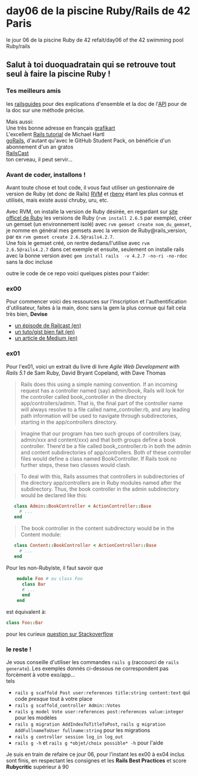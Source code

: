 # day06 de la piscine Ruby/Rails de 42 Paris
le jour 06 de la piscine Ruby de 42 refait/day06 of the 42 swimming pool Ruby/rails  
  
## Salut à toi duoquadratain qui se retrouve tout seul à faire la piscine Ruby !  
  
  
### Tes meilleurs amis  
les [railsguides](https://guides.rubyonrails.org/) pour des explications d'ensemble et la doc de l'[API](https://api.rubyonrails.org/) pour de la doc sur une méthode précise.  
  
Mais aussi:  
Une très bonne adresse en français [grafikart](https://www.grafikart.fr/tutoriels/ruby-on-rails)  
L'excellent [Rails tutorial](https://www.railstutorial.org/book) de Michael Hartl  
[goRails](https://gorails.com/series), d'autant qu'avec le GitHub Student Pack, on bénéficie d'un abonnement d'un an gratos  
[RailsCast](http://railscasts.com/)  
ton cerveau, il peut servir...    
  
### Avant de coder, installons !  
Avant toute chose et tout code, il vous faut utiliser un gestionnaire de version de Ruby (et donc de Rails) [RVM](https://rvm.io/) et [rbenv](https://github.com/rbenv/rbenv#readme) étant les plus connus et utilisés, mais existe aussi chruby, uru, etc.  
  
Avec RVM, on installe la version de Ruby désirée, en regardant sur [site officel de Ruby](https://www.ruby-lang.org/en/downloads/releases/) les versions de Ruby (`rvm install 2.6.5` par exemple), créer un gemset (un environnement isolé) avec `rvm gemset create nom_du_gemset`, je nomme en général mes gemsets avec la version de Ruby@rails_version, par ex `rvm gemset create 2.6.5@rails4.2.7`.  
Une fois le gemset créé, on rentre dedans/l'utilise avec `rvm 2.6.5@rails4.2.7` dans cet exemple et ensuite, seulement on installe rails avec la bonne version avec `gem install rails  -v 4.2.7 -no-ri -no-rdoc` sans la doc incluse  


outre le code de ce repo voici quelques pistes pour t'aider:  

### ex00  

Pour commencer voici des ressources sur l'inscription et l'authentification d'utilisateur, faites à la main, donc sans la gem la plus connue qui fait cela très bien, **Devise**  
* [un épisode de Railcast (en)](http://railscasts.com/episodes/250-authentication-from-scratch-revised)  
* [un tuto/gist bien fait (en)](https://gist.github.com/iscott/4618dc0c85acb3daa5c26641d8be8d0d)  
* [un article de Medium (en)](https://medium.com/@ColeHall/rails-authorization-without-using-3rd-party-gems-47545c694343)  
  
  
### ex01  
Pour l'ex01, voici un extrait du livre di livre *Agile Web Development with Rails 5.1*  de Sam Ruby, David Bryant Copeland, with Dave Thomas  

> Rails does this using a simple naming convention. If an incoming request has a controller named (say) admin/book, Rails will look for the controller called book_controller in the directory app/controllers/admin. That is, the final part of the controller name will always resolve to a file called name_controller.rb, and any leading path information will be used to navigate through subdirectories, starting in the app/controllers directory.

> Imagine that our program has two such groups of controllers (say, admin/xxx and content/xxx) and that both groups define a book controller. There’d be a file called book_controller.rb in both the admin and content subdirectories of app/controllers. Both of these controller files would define a class named BookController. If Rails took no further steps, these two classes would clash.

> To deal with this, Rails assumes that controllers in subdirectories of the directory app/controllers are in Ruby modules named after the subdirectory. Thus, the book controller in the admin subdirectory would be declared like this:

> 
```ruby
​ 	​class​ Admin::BookController < ActionController::Base
​ 	  ​# ...​
​ 	​end​
```
> The book controller in the content subdirectory would be in the Content module:
```ruby
​ 	​class​ Content::BookController < ActionController::Base
​ 	  ​# ...​
​ 	​end​
```

Pour les non-Rubyiste, il faut savoir que
```ruby
	module Foo # ou class Foo
	  class Bar
	  # ...
	  end
	end
```
est équivalent à:  
```ruby
class Foo::Bar
``` 
pour les curieux [question sur Stackoverflow](https://stackoverflow.com/questions/7821459/whats-the-difference-between-these-ruby-namespace-conventions)  
  
### le reste !  
Je vous conseille d'utiliser les commandes `rails g`  (raccourci de `rails generate`). Les exemples donnés ci-dessous ne correspondent pas forcèment à votre exo/app...  
tels 
* `rails g scaffold Post user:references title:string content:text` qui code *presque* tout à votre place  
* `rails g scaffold_controller Admin::Votes`  
* `rails g model Vote user:references post:references value:integer` pour les modèles
* `rails g migration AddIndexToTitleToPost`, `rails g migration AddFullnameToUser fullname:string` pour les migrations  
* `rails g controller session log_in log_out`
* `rails g -h` et `rails g *objet/choix possible* -h` pour l'aide

Je suis en train de refaire ce jour 06, pour l'instant les ex00 à ex04 inclus sont finis, en respectant les consignes et les **Rails Best Practices** et score **Rubycritic** supérieur à 90

